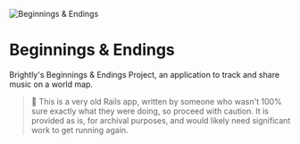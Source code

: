 ![Beginnings & Endings](https://user-images.githubusercontent.com/449385/218270062-4160d66b-2afa-4ed0-97d3-7da86f5f2bbd.svg)

# Beginnings & Endings

Brightly's Beginnings &amp; Endings Project, an application to track and share music on a world map.

> 🚨 This is a very old Rails app, written by someone who wasn't 100% sure exactly what they were doing, so proceed with caution. It is provided as is, for archival purposes, and would likely need significant work to get running again.
